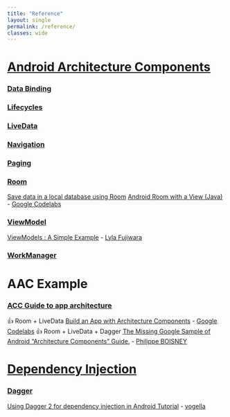 ```yaml
---
title: "Reference"
layout: single
permalink: /reference/
classes: wide
---
```


# [Android Architecture Components](https://developer.android.com/topic/libraries/architecture/)

### [Data Binding](https://developer.android.com/topic/libraries/data-binding/)
### [Lifecycles](https://developer.android.com/topic/libraries/architect) 
### [LiveData](https://developer.android.com/topic/libraries/architecture/livedata) 
### [Navigation](https://developer.android.com/topic/libraries/architecture/navigation.html)
### [Paging](https://developer.android.com/topic/libraries/architecture/paging/)
### [Room](https://developer.android.com/topic/libraries/architecture/room)
[Save data in a local database using Room](https://developer.android.com/training/data-storage/room)
[Android Room with a View (Java)](https://codelabs.developers.google.com/codelabs/android-room-with-a-view/#0) - [Google Codelabs](https://codelabs.developers.google.com/)

### [ViewModel](https://developer.android.com/topic/libraries/architecture/viewmodel)
[ViewModels : A Simple Example](https://medium.com/androiddevelopers/viewmodels-a-simple-example-ed5ac416317e) - [Lyla Fujiwara](https://medium.com/@lylalyla)

### [WorkManager](https://developer.android.com/topic/libraries/architecture/workmanager)

# AAC Example
### [ACC Guide to app architecture](https://developer.android.com/jetpack/docs/guide)
:thumbsup: Room + LiveData [Build an App with Architecture Components](https://codelabs.developers.google.com/codelabs/build-app-with-arch-components/index.html?index=..%2F..index#0) - [Google Codelabs](https://codelabs.developers.google.com/)
:thumbsup: Room + LiveData + Dagger [The Missing Google Sample of Android “Architecture Components” Guide.](https://proandroiddev.com/the-missing-google-sample-of-android-architecture-components-guide-c7d6e7306b8f) - [Philippe BOISNEY](https://proandroiddev.com/@Phil_Boisney)

# [Dependency Injection](https://en.wikipedia.org/wiki/Dependency_injection)
### [Dagger](https://google.github.io/dagger/)
[Using Dagger 2 for dependency injection in Android Tutorial](https://www.vogella.com/tutorials/Dagger/article.html) - [vogella](https://www.vogella.com/)
  